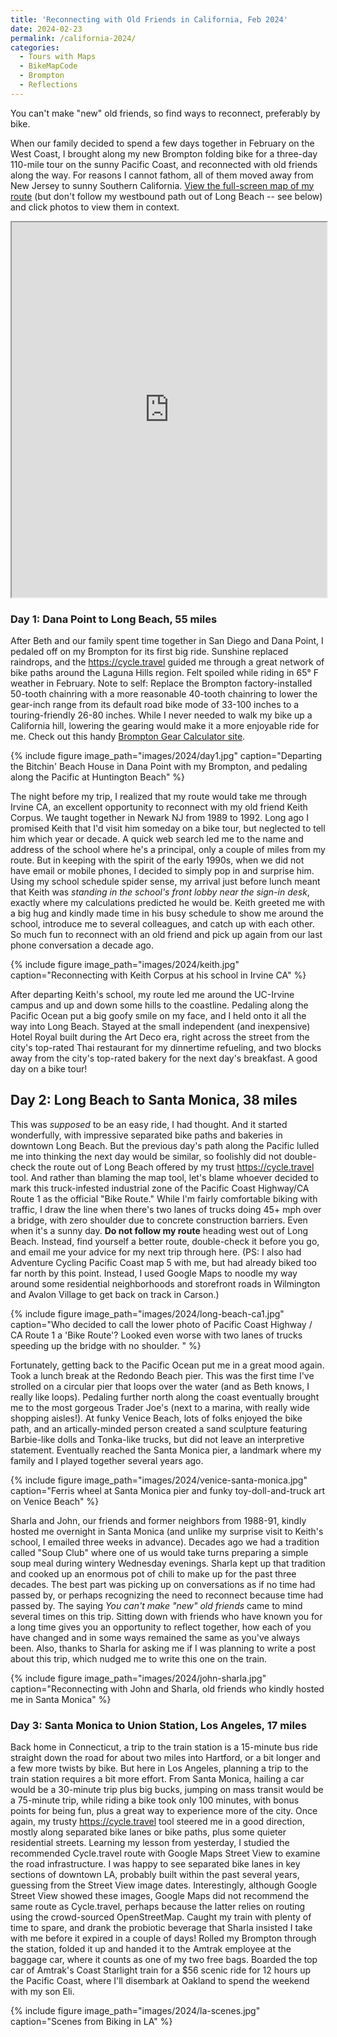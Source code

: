 ```yaml
---
title: 'Reconnecting with Old Friends in California, Feb 2024'
date: 2024-02-23
permalink: /california-2024/
categories:
  - Tours with Maps
  - BikeMapCode
  - Brompton
  - Reflections
---
```

You can't make "new" old friends, so find ways to reconnect, preferably by bike.

When our family decided to spend a few days together in February on the West Coast, I brought along my new Brompton folding bike for a three-day 110-mile tour on the sunny Pacific Coast, and reconnected with old friends along the way. For reasons I cannot fathom, all of them moved away from New Jersey to sunny Southern California. [View the full-screen map of my route](https://jackdougherty.github.io/bikemapcode/index.html) (but don't follow my westbound path out of Long Beach -- see below) and click photos to view them in context.

<iframe src="https://jackdougherty.github.io/bikemapcode/index.html" width="100%" height="600px"></iframe>

### Day 1: Dana Point to Long Beach, 55 miles
After Beth and our family spent time together in San Diego and Dana Point, I pedaled off on my Brompton for its first big ride. Sunshine replaced raindrops, and the <https://cycle.travel> guided me through a great network of bike paths around the Laguna Hills region. Felt spoiled while riding in 65° F weather in February. Note to self: Replace the Brompton factory-installed 50-tooth chainring with a more reasonable 40-tooth chainring to lower the gear-inch range from its default road bike mode of 33-100 inches to a touring-friendly 26-80 inches. While I never needed to walk my bike up a California hill, lowering the gearing would make it a more enjoyable ride for me. Check out this handy [Brompton Gear Calculator site](http://xldev.co.uk/bgc.html).

{% include figure image_path="images/2024/day1.jpg" caption="Departing the Bitchin' Beach House in Dana Point with my Brompton, and pedaling along the Pacific at Huntington Beach" %}

The night before my trip, I realized that my route would take me through Irvine CA, an excellent opportunity to reconnect with my old friend Keith Corpus. We taught together in Newark NJ from 1989 to 1992. Long ago I promised Keith that I'd visit him someday on a bike tour, but neglected to tell him which year or decade. A quick web search led me to the name and address of the school where he's a principal, only a couple of miles from my route. But in keeping with the spirit of the early 1990s, when we did not have email or mobile phones, I decided to simply pop in and surprise him. Using my school schedule spider sense, my arrival just before lunch meant that Keith was *standing in the school's front lobby near the sign-in desk*, exactly where my calculations predicted he would be. Keith greeted me with a big hug and kindly made time in his busy schedule to show me around the school, introduce me to several colleagues, and catch up with each other. So much fun to reconnect with an old friend and pick up again from our last phone conversation a decade ago.

{% include figure image_path="images/2024/keith.jpg" caption="Reconnecting with Keith Corpus at his school in Irvine CA" %}

After departing Keith's school, my route led me around the UC-Irvine campus and up and down some hills to the coastline. Pedaling along the Pacific Ocean put a big goofy smile on my face, and I held onto it all the way into Long Beach. Stayed at the small independent (and inexpensive) Hotel Royal built during the Art Deco era, right across the street from the city's top-rated Thai restaurant for my dinnertime refueling, and two blocks away from the city's top-rated bakery for the next day's breakfast. A good day on a bike tour!

## Day 2: Long Beach to Santa Monica, 38 miles
This was *supposed* to be an easy ride, I had thought. And it started wonderfully, with impressive separated bike paths and bakeries in downtown Long Beach. But the previous day's path along the Pacific lulled me into thinking the next day would be similar, so foolishly did not double-check the route out of Long Beach offered by my trust <https://cycle.travel> tool. And rather than blaming the map tool, let's blame whoever decided to mark this truck-infested industrial zone of the Pacific Coast Highway/CA Route 1 as the official "Bike Route." While I'm fairly comfortable biking with traffic, I draw the line when there's two lanes of trucks doing 45+ mph over a bridge, with zero shoulder due to concrete construction barriers. Even when it's a sunny day. **Do not follow my route** heading west out of Long Beach. Instead, find yourself a better route, double-check it before you go, and email me your advice for my next trip through here. (PS: I also had Adventure Cycling Pacific Coast map 5 with me, but had already biked too far north by this point. Instead, I used Google Maps to noodle my way around some residential neighborhoods and storefront roads in Wilmington and Avalon Village to get back on track in Carson.)

{% include figure image_path="images/2024/long-beach-ca1.jpg" caption="Who decided to call the lower photo of Pacific Coast Highway / CA Route 1 a 'Bike Route'? Looked even worse with two lanes of trucks speeding up the bridge with no shoulder. " %}

Fortunately, getting back to the Pacific Ocean put me in a great mood again. Took a lunch break at the Redondo Beach pier. This was the first time I've strolled on a circular pier that loops over the water (and as Beth knows, I really like loops). Pedaling further north along the coast eventually brought me to the most gorgeous Trader Joe's (next to a marina, with really wide shopping aisles!). At funky Venice Beach, lots of folks enjoyed the bike path, and an artically-minded person created a sand sculpture featuring Barbie-like dolls and Tonka-like trucks, but did not leave an interpretive statement. Eventually reached the Santa Monica pier, a landmark where my family and I played together several years ago.

{% include figure image_path="images/2024/venice-santa-monica.jpg" caption="Ferris wheel at Santa Monica pier and funky toy-doll-and-truck art on Venice Beach" %}

Sharla and John, our friends and former neighbors from 1988-91, kindly hosted me overnight in Santa Monica (and unlike my surprise visit to Keith's school, I emailed three weeks in advance). Decades ago we had a tradition called "Soup Club" where one of us would take turns preparing a simple soup meal during wintery Wednesday evenings. Sharla kept up that tradition and cooked up an enormous pot of chili to make up for the past three decades. The best part was picking up on conversations as if no time had passed by, or perhaps recognizing the need to reconnect because time had passed by. The saying *You can't make "new" old friends* came to mind several times on this trip. Sitting down with friends who have known you for a long time gives you an opportunity to reflect together, how each of you have changed and in some ways remained the same as you've always been. Also, thanks to Sharla for asking me if I was planning to write a post about this trip, which nudged me to write this one on the train.

{% include figure image_path="images/2024/john-sharla.jpg" caption="Reconnecting with John and Sharla, old friends who kindly hosted me in Santa Monica" %}

### Day 3: Santa Monica to Union Station, Los Angeles, 17 miles
Back home in Connecticut, a trip to the train station is a 15-minute bus ride straight down the road for about two miles into Hartford, or a bit longer and a few more twists by bike. But here in Los Angeles, planning a trip to the train station requires a bit more effort. From Santa Monica, hailing a car would be a 30-minute trip plus big bucks, jumping on mass transit would be a 75-minute trip, while riding a bike took only 100 minutes, with bonus points for being fun, plus a great way to experience more of the city. Once again, my trusty <https://cycle.travel> tool steered me in a good direction, mostly along separated bike lanes or bike paths, plus some quieter residential streets. Learning my lesson from yesterday, I studied the recommended Cycle.travel route with Google Maps Street View to examine the road infrastructure. I was happy to see separated bike lanes in key sections of downtown LA, probably built within the past several years, guessing from the Street View image dates. Interestingly, although Google Street View showed these images, Google Maps did not recommend the same route as Cycle.travel, perhaps because the latter relies on routing using the crowd-sourced OpenStreetMap. Caught my train with plenty of time to spare, and drank the probiotic beverage that Sharla insisted I take with me before it expired in a couple of days! Rolled my Brompton through the station, folded it up and handed it to the Amtrak employee at the baggage car, where it counts as one of my two free bags. Boarded the top car of Amtrak's Coast Starlight train for a $56 scenic ride for 12 hours up the Pacific Coast, where I'll disembark at Oakland to spend the weekend with my son Eli.

{% include figure image_path="images/2024/la-scenes.jpg" caption="Scenes from Biking in LA" %}
